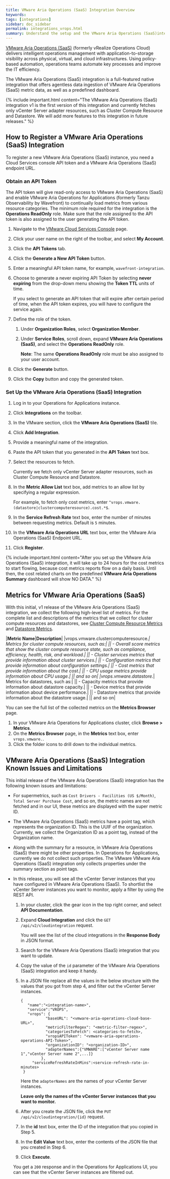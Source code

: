 ```yaml
---
title: VMware Aria Operations (SaaS) Integration Overview
keywords:
tags: [integrations]
sidebar: doc_sidebar
permalink: integrations_vrops.html
summary: Understand the setup and the VMware Aria Operations (SaaS)integration v1 limitations and caveats.
---
```

[VMware Aria Operations (SaaS)](https://www.vmware.com/products/aria-operations.html) (formerly vRealize Operations Cloud) delivers intelligent operations management with application-to-storage visibility across physical, virtual, and cloud infrastructures. Using policy-based automation, operations teams automate key processes and improve the IT efficiency.


The VMware Aria Operations (SaaS) integration is a full-featured native integration that offers agentless data ingestion of VMware Aria Operations (SaaS) metric data, as well as a predefined dashboard. 

{% include important.html content="The VMware Aria Operations (SaaS) integration v1 is the first version of this integration and currently fetches only vCenter Server adapter resources, such as Cluster Compute Resource and Datastore. We will add more features to this integration in future releases." %}

## How to Register a VMware Aria Operations (SaaS) Integration

To register a new VMware Aria Operations (SaaS) instance, you need a Cloud Services console API token and a VMware Aria Operations (SaaS) endpoint URL.

### Obtain an API Token

The API token will give read-only access to VMware Aria Operations (SaaS) and enable VMware Aria Operations for Applications (formerly Tanzu Observability by Wavefront) to continually load metrics from various resource categories. The minimum role required for the integration is the **Operations ReadOnly** role. Make sure that the role assigned to the API token is also assigned to the user generating the API token.

1. Navigate to the [VMware Cloud Services Console](https://console.cloud.vmware.com/csp/gateway/discovery) page.
1. Click your user name on the right of the toolbar, and select **My Account**.
1. Click the **API Tokens** tab.
1. Click the **Generate a New API Token** button.
1. Enter a meaningful API token name, for example, `wavefront-integration`.
1. Choose to generate a never expiring API Token by selecting **never expiring** from the drop-down menu showing the **Token TTL** units of time.

   If you select to generate an API token that will expire after certain period of time, when the API token expires, you will have to configure the service again.
   
1. Define the role of the token. 
   
   1. Under **Organization Roles**, select **Organization Member**.
   1. Under **Service Roles**, scroll down, expand **VMware Aria Operations (SaaS)**, and select the **Operations ReadOnly** role.
   
      **Note**: The same **Operations ReadOnly** role must be also assigned to your user account.
1. Click the **Generate** button.
1. Click the **Copy** button and copy the generated token.

### Set Up the VMware Aria Operations (SaaS) Integration

1. Log in to your Operations for Applications instance.
1. Click **Integrations** on the toolbar. 
1. In the VMware section, click the **VMware Aria Operations (SaaS)** tile.
1. Click **Add Integration**.
1. Provide a meaningful name of the integration.
1. Paste the API token that you generated in the **API Token** text box.
1. Select the resources to fetch.
   
   Currently we fetch only vCenter Server adapter resources, such as Cluster Compute Resource and Datastore.
   
1. In the **Metric Allow List** text box, add metrics to an allow list by specifying a regular expression. 

   For example, to fetch only cost metrics, enter `^vrops.vmware.(datastore|clustercomputeresource).cost.*$`.
   
1. In the **Service Refresh Rate** text box, enter the number of minutes between requesting metrics. Default is `5` minutes.
1. In the **VMware Aria Operations URL** text box, enter the VMware Aria Operations (SaaS) Endpoint URL.
1. Click **Register**.


{% include important.html content="After you set up the VMware Aria Operations (SaaS) integration, it will take up to 24 hours for the cost metrics to start flowing, because cost metrics reports flow on a daily basis. Until then, the cost related charts on the predefined **VMware Aria Operations Summary** dashboard will show NO DATA." %}


## Metrics for VMware Aria Operations (SaaS)

With this initial, v1 release of the VMware Aria Operations (SaaS) integration, we collect the following high-level list of metrics. For the complete list and descriptions of the metrics that we collect for cluster compute resources and datastores, see [Cluster Compute Resource Metrics](https://docs.vmware.com/en/vRealize-Operations/8.6/com.vmware.vcom.metrics.doc/GUID-F6638548-7D0D-42A4-B774-9BF1EFB95E94.html) and [Datastore Metrics](https://docs.vmware.com/en/vRealize-Operations/8.6/com.vmware.vcom.metrics.doc/GUID-A77F1497-A21F-40A9-B240-446A66A174DD.html).


|**Metric Name**|**Description**|
|vrops.vmware.clustercomputeresource.*| Metrics for cluster compute resources, such as:|
|| - Overall score metrics that show the cluster compute resource state, such as compliance, efficiency, health, risk, and workload.|
|| - Cluster services metrics that provide information about cluster services.|
|| - Configuration metrics that provide information about configuration settings.|
|| - Cost metrics that provide information about the cost.|
|| - CPU usage metrics provide information about CPU usage.|
|| and so on|
|vrops.vmware.datastore.*| Metrics for datastores, such as:|
|| - Capacity metrics that provide information about datastore capacity.|
|| - Device metrics that provide information about device performance.|
|| - Datastore metrics that provide information about the datastore usage.|
|| and so on|


You can see the full list of the collected metrics on the **Metrics Browser** page.

1. In your VMware Aria Operations for Applications cluster, click **Browse > Metrics**.
2. On the **Metrics Browser** page, in the **Metrics** text box, enter `vrops.vmware.`.
3. Click the folder icons to drill down to the individual metrics. 

## VMware Aria Operations (SaaS) Integration Known Issues and Limitations

This initial release of the VMware Aria Operations (SaaS) integration has the following known issues and limitations:

* For supermetrics, such as `Cost Drivers - Facilities (US $/Month)`, `Total Server Purchase Cost`, and so on, the metric names are not fetched and in our UI, these metrics are displayed with the super metric ID.
* The VMware Aria Operations (SaaS) metrics have a point tag, which represents the organization ID. This is the UUIF of the organization. Currently, we collect the Organization ID as a point tag, instead of the Organization name.
* Along with the summary for a resource, in VMware Aria Operations (SaaS) there might be other properties. In Operations for Applications, currently we do not collect such properties. The VMware VMware Aria Operations (SaaS) integration only collects properties under the summary section as point tags.
* In this release, you will see all the vCenter Server instances that you have configured in VMware Aria Operations (SaaS). To shortlist the vCenter Server instances you want to monitor, apply a filter by using the REST API. 
  1. In your cluster, click the gear icon in the top right corner, and select **API Documentation**.
  2. Expand **Cloud Integration** and click the `GET /api/v2/cloudintegration` request.
     
     You will see the list of the cloud integrations in the **Response Body** in JSON format. 

   4. Search for the VMware Aria Operations (SaaS) integration that you want to update.
   5. Copy the value of the `id` parameter of the VMware Aria Operations (SaaS) integration and keep it handy. 
   6. In a JSON file replace all the values in the below structure with the values that you got from step 4, and filter out the vCenter Server instances.
   
       ```
       {
          "name":"<integration-name>",
          "service":"VROPS",
          "vrops": {
                  "baseURL": "<vmware-aria-operations-cloud-base-URL>",
                  "metricFilterRegex": "<metric-filter-regex>",
                  "categoriesToFetch": <categories-to-fetch>,
                  "vropsAPIToken": "<vmware-aria-operations-operations-API-Token>",
                  "organizationID": "<organization-ID>",
                  "adapterNames":{"VMWARE":["vCenter Server name 1","vCenter Server name 2",...]}
                },
            "serviceRefreshRateInMins":<service-refresh-rate-in-minutes>
        }
       ```
       Here the `adapterNames` are the names of your vCenter Server instances. 
       
       **Leave only the names of the vCenter Server instances that you want to monitor.**
    
    7. After you create the JSON file, click the `PUT /api/v2/cloudintegration/{id}` request.
    8. In the **id** text box, enter the ID of the integration that you copied in Step 5.
    9. In the **Edit Value** text box, enter the contents of the JSON file that you created in Step 6.
    10. Click **Execute**. 
    
   You get a `200` response and in the Operations for Applications UI, you can see that the vCenter Server instances are filtered out.
